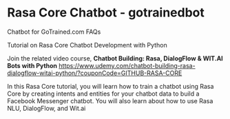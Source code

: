 # Rasa Core Chatbot - gotrainedbot
Chatbot for GoTrained.com FAQs

Tutorial on Rasa Core Chatbot Development with Python

Join the related video course, **Chatbot Building: Rasa, DialogFlow & WIT.AI Bots with Python**
https://www.udemy.com/chatbot-building-rasa-dialogflow-witai-python/?couponCode=GITHUB-RASA-CORE

In this Rasa Core tutorial, you will learn how to train a chatbot using Rasa Core by creating intents and entities for your chatbot data to build a Facebook Messenger chatbot. You will also learn about how to use Rasa NLU, DialogFlow, and Wit.ai

